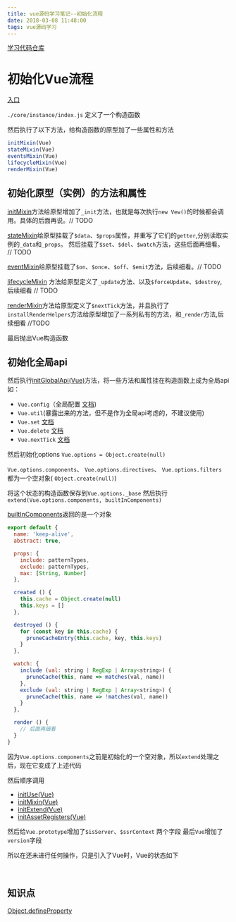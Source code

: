 ```yaml
---
title: vue源码学习笔记--初始化流程
date: 2018-03-08 11:48:00
tags: vue源码学习
---
```

[学习代码仓库](https://github.com/cky917/vue-source-code-study)

<!-- more -->

# 初始化Vue流程

[入口](https://github.com/vuejs/vue/blob/dev/src/core/index.js)

`./core/instance/index.js`
定义了一个构造函数

然后执行了以下方法，给构造函数的原型加了一些属性和方法

```javascript
initMixin(Vue)
stateMixin(Vue)
eventsMixin(Vue)
lifecycleMixin(Vue)
renderMixin(Vue)
```

## 初始化原型（实例）的方法和属性

[initMixin](https://github.com/vuejs/vue/blob/dev/src/core/instance/init.js)方法给原型增加了`_init`方法，也就是每次执行`new Vew()`的时候都会调用。具体的后面再说。// TODO

[stateMixin](https://github.com/vuejs/vue/blob/dev/src/core/instance/state.js)给原型挂载了`$data`、`$props`属性，并重写了它们的`getter`,分别读取实例的`_data`和`_props`。
然后挂载了`$set`、`$del`、`$watch`方法，这些后面再细看。 // TODO

[eventMixin](https://github.com/vuejs/vue/blob/dev/src/core/instance/events.js)给原型挂载了`$on`、`$once`、`$off`、`$emit`方法，后续细看。// TODO

[lifecycleMixin](https://github.com/vuejs/vue/blob/dev/src/core/instance/lifecycle.js) 方法给原型定义了`_update`方法、以及`$forceUpdate`、`$destroy`, 后续细看 // TODO

[renderMixin](https://github.com/vuejs/vue/blob/dev/src/core/instance/render.js)方法给原型定义了`$nextTick`方法，并且执行了`installRenderHelpers`方法给原型增加了一系列私有的方法，和`_render`方法,后续细看 //TODO

最后抛出Vue构造函数

## 初始化全局api

然后执行[initGlobalApi(Vue)](https://github.com/vuejs/vue/blob/dev/src/core/global-api/index.js)方法，将一些方法和属性挂在构造函数上成为全局api
如：

- `Vue.config`（全局配置 [文档](https://cn.vuejs.org/v2/api/#silent))
- `Vue.util`(暴露出来的方法，但不是作为全局api考虑的，不建议使用)
- `Vue.set` [文档](https://cn.vuejs.org/v2/api/#Vue-set)
- `Vue.delete` [文档](https://cn.vuejs.org/v2/api/#Vue-delete)
- `Vue.nextTick` [文档](https://cn.vuejs.org/v2/api/#Vue-nextTick)

然后初始化options
`Vue.options = Object.create(null)`

`Vue.options.components`、
`Vue.options.directives`、
`Vue.options.filters` 都为一个空对象( `Object.create(null)`)

将这个状态的构造函数保存到`Vue.options._base`
然后执行
`extend(Vue.options.components, builtInComponents)`

[builtInComponents](https://github.com/vuejs/vue/blob/dev/src/core/components/keep-alive.js)返回的是一个对象

```javascript
export default {
  name: 'keep-alive',
  abstract: true,

  props: {
    include: patternTypes,
    exclude: patternTypes,
    max: [String, Number]
  },

  created () {
    this.cache = Object.create(null)
    this.keys = []
  },

  destroyed () {
    for (const key in this.cache) {
      pruneCacheEntry(this.cache, key, this.keys)
    }
  },

  watch: {
    include (val: string | RegExp | Array<string>) {
      pruneCache(this, name => matches(val, name))
    },
    exclude (val: string | RegExp | Array<string>) {
      pruneCache(this, name => !matches(val, name))
    }
  },

  render () {
    // 后面再细看
  }
}
```
因为`Vue.options.components`之前是初始化的一个空对象，所以`extend`处理之后，现在它变成了上述代码

然后顺序调用

- [initUse(Vue)](https://github.com/vuejs/vue/blob/dev/src/core/global-api/use.js)
- [initMixin(Vue)](https://github.com/vuejs/vue/blob/dev/src/core/global-api/mixin.js)
- [initExtend(Vue)](https://github.com/vuejs/vue/blob/dev/src/core/global-api/extend.js)
- [initAssetRegisters(Vue)](https://github.com/vuejs/vue/blob/dev/src/core/global-api/assets.js)

然后给`Vue.prototype`增加了`$isServer`、`$ssrContext`
两个字段
最后`Vue`增加了`version`字段

所以在还未进行任何操作，只是引入了Vue时，Vue的状态如下

<img src.="../public/images/1.png"/>

<img src.="../public/images/2.png"/>

<img src.="../public/images/3.png"/>

<img src.="../public/images/4.png"/>

## 知识点

[Object.defineProperty](https://developer.mozilla.org/zh-CN/docs/Web/JavaScript/Reference/Global_Objects/Object/defineProperty)